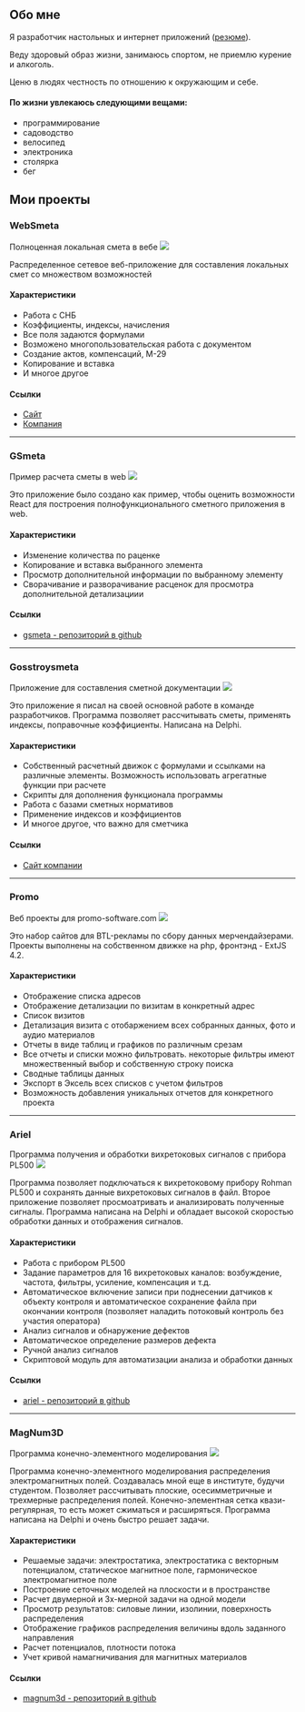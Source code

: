 ## Обо мне

Я разработчик настольных и интернет приложений ([резюме](./RESUME.MD)).

Веду здоровый образ жизни, занимаюсь спортом, не приемлю курение и алкоголь.

Ценю в людях честность по отношению к окружающим и себе.

#### По жизни увлекаюсь следующими вещами:

- программирование
- садоводство
- велосипед
- электроника
- столярка
- бег

## Мои проекты

### WebSmeta

Полноценная локальная смета в вебе
![](./img/websmeta.png)

Распределенное сетевое веб-приложение для составления локальных смет со множеством возможностей

#### Характеристики

- Работа с СНБ
- Коэффициенты, индексы, начисления
- Все поля задаются формулами
- Возможено многопользовательская работа с документом
- Создание актов, компенсаций, М-29
- Копирование и вставка
- И многое другое

#### Ссылки

- [Сайт](https://gss-online.ru)
- [Компания](https://gosstroysmeta.ru)

---

### GSmeta

Пример расчета сметы в web
![](./img/gsmeta.png)

Это приложение было создано как пример, чтобы оценить возможности React для построения полнофункционального сметного приложения в web.

#### Характеристики

- Изменение количества по раценке
- Копирование и вставка выбранного элемента
- Просмотр дополнительной информации по выбранному элементу
- Сворачивание и разворачивание расценок для просмотра дополнительной детализациии

#### Ссылки

- [gsmeta - репозиторий в github](https://github.com/zag82/gsmeta)

---

### Gosstroysmeta

Приложение для составления сметной документации
![](./img/gss.png)

Это приложение я писал на своей основной работе в команде разработчиков. Программа позволяет рассчитывать сметы, применять индексы, поправочные коэффициенты. Написана на Delphi.

#### Характеристики

- Собственный расчетный движок с формулами и ссылками на различные элементы. Возможность использовать агрегатные функции при расчете
- Скрипты для дополнения функционала программы
- Работа с базами сметных нормативов
- Применение индексов и коэффициентов
- И многое другое, что важно для сметчика

#### Ссылки

- [Сайт компании](https://gosstroysmeta.ru)

---

### Promo

Веб проекты для promo-software.com
![](./img/promo.png)

Это набор сайтов для BTL-рекламы по сбору данных мерчендайзерами. Проекты выполнены на собственном движке на php, фронтэнд - ExtJS 4.2.

#### Характеристики

- Отображение списка адресов
- Отображение детализации по визитам в конкретный адрес
- Список визитов
- Детализация визита с отобаржением всех собранных данных, фото и аудио материалов
- Отчеты в виде таблиц и графиков по различным срезам
- Все отчеты и списки можно фильтровать. некоторые фильтры имеют множественный выбор и собственную строку поиска
- Сводные таблицы данных
- Экспорт в Эксель всех списков с учетом фильтров
- Возможность добавления уникальных отчетов для конкретного проекта

---

### Ariel

Программа получения и обработки вихретоковых сигналов с прибора PL500
![](./img/ariel.png)

Программа позволяет подключаться к вихретоковому прибору Rohman PL500 и сохранять данные вихретоковых сигналов в файл. Второе приложение позволяет просмоатривать и анализировать полученные сигналы. Программа написана на Delphi и обладает высокой скоростью обработки данных и отображения сигналов.

#### Характеристики

- Работа с прибором PL500
- Задание параметров для 16 вихретоковых каналов: возбуждение, частота, фильтры, усиление, компенсация и т.д.
- Автоматическое включение записи при поднесении датчиков к объекту контроля и автоматическое сохранение файла при окончании контроля (позволяет наладить потоковый контроль без участия оператора)
- Анализ сигналов и обнаружение дефектов
- Автоматическое определение размеров дефекта
- Ручной анализ сигналов
- Скриптовой модуль для автоматизации анализа и обработки данных

#### Ссылки

- [ariel - репозиторий в github](https://github.com/zag82/ariel)

---

### MagNum3D

Программа конечно-элементного моделирования
![](./img/magnum3d.png)

Программа конечно-элементного моделирования распределения электромагнитных полей. Создавалась мной еще в институте, будучи студентом. Позволяет рассчитывать плоские, осесимметричные и трехмерные распределения полей. Конечно-элементная сетка квази-регулярная, то есть может сжиматься и расширяться. Программа написана на Delphi и очень быстро решает задачи.

#### Характеристики

- Решаемые задачи: электростатика, электростатика с векторным потенциалом, статическое магнитное поле, гармоническое электромагнитное поле
- Построение сеточных моделей на плоскости и в пространстве
- Расчет двумерной и 3х-мерной задачи на одной модели
- Просмотр результатов: силовые линии, изолинии, поверхность распределения
- Отображение графиков распределения величины вдоль заданного направления
- Расчет потенциалов, плотности потока
- Учет кривой намагничивания для магнитных материалов

#### Ссылки

- [magnum3d - репозиторий в github](https://github.com/zag82/magnum3d)
